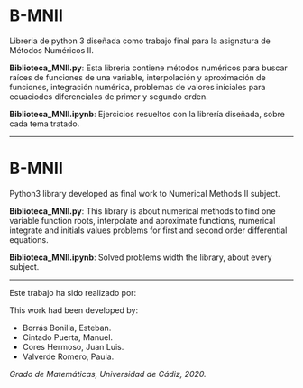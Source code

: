 # B-MNII
Libreria de python 3 diseñada como trabajo final para la asignatura de Métodos Numéricos II. 

**Biblioteca_MNII.py**: Esta libreria contiene métodos numéricos para buscar raíces de funciones de una variable, interpolación y aproximación de funciones, integración numérica, problemas de valores iniciales para ecuaciodes diferenciales de primer y segundo orden.

**Biblioteca_MNII.ipynb**: Ejercicios resueltos con la librería diseñada, sobre cada tema tratado.

--------------------------------------------------------------------------------------------------------------------------------- 

# B-MNII
Python3 library developed as final work to Numerical Methods II subject.
  
**Biblioteca_MNII.py**: This library is about numerical methods to find one variable function roots, interpolate and aproximate functions, numerical integrate and initials values problems for first and second order differential equations.
  
**Biblioteca_MNII.ipynb**: Solved problems width the library, about every subject.
  
---------------------------------------------------------------------------------------------------------------------------------
 
Este trabajo ha sido realizado por:

This work had been developed by:

  * Borrás Bonilla, Esteban.
  * Cintado Puerta, Manuel.
  * Cores Hermoso, Juan Luis.
  * Valverde Romero, Paula.
  
  *Grado de Matemáticas, Universidad de Cádiz, 2020.*
 
